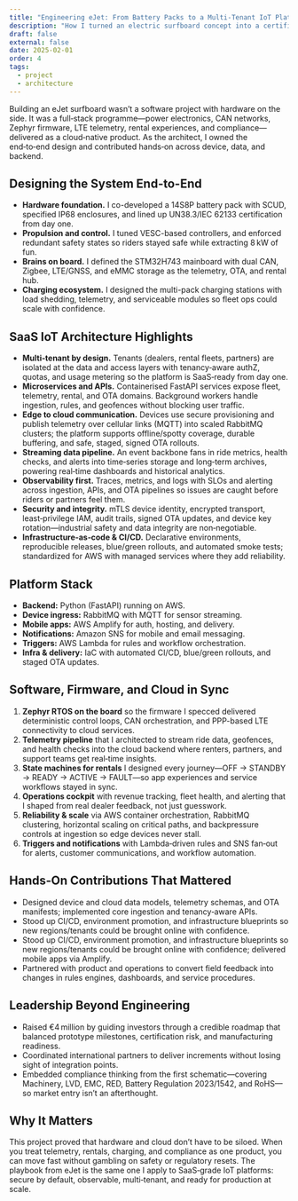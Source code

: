 ```yaml
---
title: "Engineering eJet: From Battery Packs to a Multi‑Tenant IoT Platform"
description: "How I turned an electric surfboard concept into a certified, connected product with a cloud‑native platform—hardware, firmware, data, and operations moving in lockstep."
draft: false
external: false
date: 2025-02-01
order: 4
tags:
  - project
  - architecture
---
```


Building an eJet surfboard wasn’t a software project with hardware on the side. It was a full‑stack programme—power electronics, CAN networks, Zephyr firmware, LTE telemetry, rental experiences, and compliance—delivered as a cloud‑native product. As the architect, I owned the end‑to‑end design and contributed hands‑on across device, data, and backend.

## Designing the System End-to-End

- **Hardware foundation.** I co-developed a 14S8P battery pack with SCUD, specified IP68 enclosures, and lined up UN38.3/IEC 62133 certification from day one.
- **Propulsion and control.** I tuned VESC-based controllers, and enforced redundant safety states so riders stayed safe while extracting 8 kW of fun.
- **Brains on board.** I defined the STM32H743 mainboard with dual CAN, Zigbee, LTE/GNSS, and eMMC storage as the telemetry, OTA, and rental hub.
- **Charging ecosystem.** I designed the multi-pack charging stations with load shedding, telemetry, and serviceable modules so fleet ops could scale with confidence.

## SaaS IoT Architecture Highlights

- **Multi‑tenant by design.** Tenants (dealers, rental fleets, partners) are isolated at the data and access layers with tenancy‑aware authZ, quotas, and usage metering so the platform is SaaS‑ready from day one.
- **Microservices and APIs.** Containerised FastAPI services expose fleet, telemetry, rental, and OTA domains. Background workers handle ingestion, rules, and geofences without blocking user traffic.
- **Edge to cloud communication.** Devices use secure provisioning and publish telemetry over cellular links (MQTT) into scaled RabbitMQ clusters; the platform supports offline/spotty coverage, durable buffering, and safe, staged, signed OTA rollouts.
- **Streaming data pipeline.** An event backbone fans in ride metrics, health checks, and alerts into time‑series storage and long‑term archives, powering real‑time dashboards and historical analytics.
- **Observability first.** Traces, metrics, and logs with SLOs and alerting across ingestion, APIs, and OTA pipelines so issues are caught before riders or partners feel them.
- **Security and integrity.** mTLS device identity, encrypted transport, least‑privilege IAM, audit trails, signed OTA updates, and device key rotation—industrial safety and data integrity are non‑negotiable.
- **Infrastructure‑as‑code & CI/CD.** Declarative environments, reproducible releases, blue/green rollouts, and automated smoke tests; standardized for AWS with managed services where they add reliability.

## Platform Stack

- **Backend:** Python (FastAPI) running on AWS.
- **Device ingress:** RabbitMQ with MQTT for sensor streaming.
- **Mobile apps:** AWS Amplify for auth, hosting, and delivery.
- **Notifications:** Amazon SNS for mobile and email messaging.
- **Triggers:** AWS Lambda for rules and workflow orchestration.
- **Infra & delivery:** IaC with automated CI/CD, blue/green rollouts, and staged OTA updates.

## Software, Firmware, and Cloud in Sync

1. **Zephyr RTOS on the board** so the firmware I specced delivered deterministic control loops, CAN orchestration, and PPP-based LTE connectivity to cloud services.
2. **Telemetry pipeline** that I architected to stream ride data, geofences, and health checks into the cloud backend where renters, partners, and support teams get real‑time insights.
3. **State machines for rentals** I designed every journey—OFF → STANDBY → READY → ACTIVE → FAULT—so app experiences and service workflows stayed in sync.
4. **Operations cockpit** with revenue tracking, fleet health, and alerting that I shaped from real dealer feedback, not just guesswork.
5. **Reliability & scale** via AWS container orchestration, RabbitMQ clustering, horizontal scaling on critical paths, and backpressure controls at ingestion so edge devices never stall.
6. **Triggers and notifications** with Lambda‑driven rules and SNS fan‑out for alerts, customer communications, and workflow automation.

## Hands‑On Contributions That Mattered

- Designed device and cloud data models, telemetry schemas, and OTA manifests; implemented core ingestion and tenancy‑aware APIs.
- Stood up CI/CD, environment promotion, and infrastructure blueprints so new regions/tenants could be brought online with confidence.
- Stood up CI/CD, environment promotion, and infrastructure blueprints so new regions/tenants could be brought online with confidence; delivered mobile apps via Amplify.
- Partnered with product and operations to convert field feedback into changes in rules engines, dashboards, and service procedures.

## Leadership Beyond Engineering

- Raised €4 million by guiding investors through a credible roadmap that balanced prototype milestones, certification risk, and manufacturing readiness.
- Coordinated international partners to deliver increments without losing sight of integration points.
- Embedded compliance thinking from the first schematic—covering Machinery, LVD, EMC, RED, Battery Regulation 2023/1542, and RoHS—so market entry isn’t an afterthought.

## Why It Matters

This project proved that hardware and cloud don’t have to be siloed. When you treat telemetry, rentals, charging, and compliance as one product, you can move fast without gambling on safety or regulatory resets. The playbook from eJet is the same one I apply to SaaS‑grade IoT platforms: secure by default, observable, multi‑tenant, and ready for production at scale.
